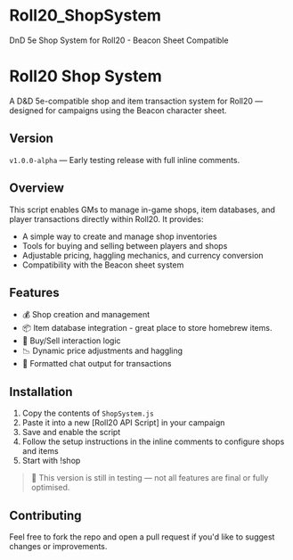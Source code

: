 # Roll20_ShopSystem
DnD 5e Shop System for Roll20 - Beacon Sheet Compatible

# Roll20 Shop System

A D&D 5e-compatible shop and item transaction system for Roll20 — designed for campaigns using the Beacon character sheet.

## Version

`v1.0.0-alpha` — Early testing release with full inline comments.

## Overview

This script enables GMs to manage in-game shops, item databases, and player transactions directly within Roll20. It provides:
- A simple way to create and manage shop inventories
- Tools for buying and selling between players and shops
- Adjustable pricing, haggling mechanics, and currency conversion
- Compatibility with the Beacon sheet system

## Features

- 💰 Shop creation and management
- 📦 Item database integration - great place to store homebrew items.
- 🔁 Buy/Sell interaction logic
- 📉 Dynamic price adjustments and haggling
- 🧾 Formatted chat output for transactions

## Installation

1. Copy the contents of `ShopSystem.js`
2. Paste it into a new [Roll20 API Script] in your campaign
3. Save and enable the script
4. Follow the setup instructions in the inline comments to configure shops and items
5. Start with !shop

> 🧪 This version is still in testing — not all features are final or fully optimised.

## Contributing

Feel free to fork the repo and open a pull request if you'd like to suggest changes or improvements.
